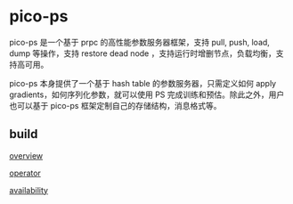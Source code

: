 # pico-ps

pico-ps 是一个基于 prpc 的高性能参数服务器框架，支持 pull, push, load, dump 等操作，支持 restore dead node ，支持运行时增删节点，负载均衡，支持高可用。

pico-ps 本身提供了一个基于 hash table 的参数服务器，只需定义如何 apply gradients，如何序列化参数，就可以使用 PS 完成训练和预估。除此之外，用户也可以基于 pico-ps 框架定制自己的存储结构，消息格式等。

## build

[overview](documents/overview.md)

[operator](documents/operator.md)

[availability](documents/availability.md)
